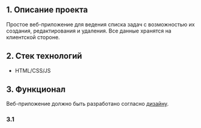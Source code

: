 ## 1. Описание проекта
Простое веб-приложение для ведения списка задач с возможностью их создания, редактирования и удаления. Все данные хранятся на клиентской стороне.
## 2. Стек технологий
- HTML/CSS/JS
## 3. Функционал
Веб-приложение должно быть разработано согласно [дизайну](https://www.figma.com/design/V1PVVoW62zy5MNwTxWCE3i/%D0%92%D0%B5%D0%B1-%D0%BF%D1%80%D0%B8%D0%BB%D0%BE%D0%B6%D0%B5%D0%BD%D0%B8%D0%B5-%22Todo-App%22?node-id=0-1&t=uckpD1TdgRBdIxAo-1).
### 3.1 
